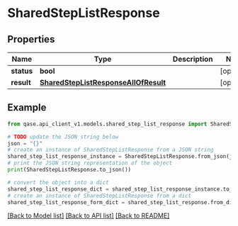 # SharedStepListResponse


## Properties

Name | Type | Description | Notes
------------ | ------------- | ------------- | -------------
**status** | **bool** |  | [optional] 
**result** | [**SharedStepListResponseAllOfResult**](SharedStepListResponseAllOfResult.md) |  | [optional] 

## Example

```python
from qase.api_client_v1.models.shared_step_list_response import SharedStepListResponse

# TODO update the JSON string below
json = "{}"
# create an instance of SharedStepListResponse from a JSON string
shared_step_list_response_instance = SharedStepListResponse.from_json(json)
# print the JSON string representation of the object
print(SharedStepListResponse.to_json())

# convert the object into a dict
shared_step_list_response_dict = shared_step_list_response_instance.to_dict()
# create an instance of SharedStepListResponse from a dict
shared_step_list_response_form_dict = shared_step_list_response.from_dict(shared_step_list_response_dict)
```
[[Back to Model list]](../README.md#documentation-for-models) [[Back to API list]](../README.md#documentation-for-api-endpoints) [[Back to README]](../README.md)


